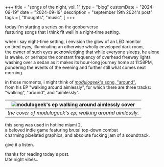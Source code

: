 +++
title = "songs of the night, vol. 1"
type = "blog"
customDate = "2024-09-19"
date = "2024-09-19"
description = "september 19th 2024's post"
tags = [
    "thoughts",
    "music",
]
+++

today i'm starting a series on the gooberverse\
featuring songs that i think fit well in a night-time setting.

when i say night-time setting, i envision the glow of an LED monitor\
on tired eyes, illuminating an otherwise wholly enveloped dark room,\
the owner of such eyes acknowledging that while everyone sleeps, he alone is awake.
or perhaps the constant frequency of overhead freeway lights\
washing over a sedan as it makes its hour-long journey home at 11:58PM,\
pondering the events of the evening and further still what comes next morning.

in those moments, i might think of [*modulogeek*'s song, "around"](https://www.youtube.com/watch?v=aMHTj5SV-pc),\
from his EP "walking around aimlessly", for which there are three tracks:\
"walking", "around", and "aimlessly".

| ![modulogeek's ep walking around aimlessly cover](https://f4.bcbits.com/img/a2034730261_10.jpg) | 
|:--:| 
| *the cover of modulogeek's ep, walking around aimlessly.* |

this song was used in hotline miami 2,\
a beloved indie game featuring brutal top-down combat\
charming pixelated graphics, and absolute fucking jam of a soundtrack.

give it a listen.

thanks for reading today's post.\
late night vibes..